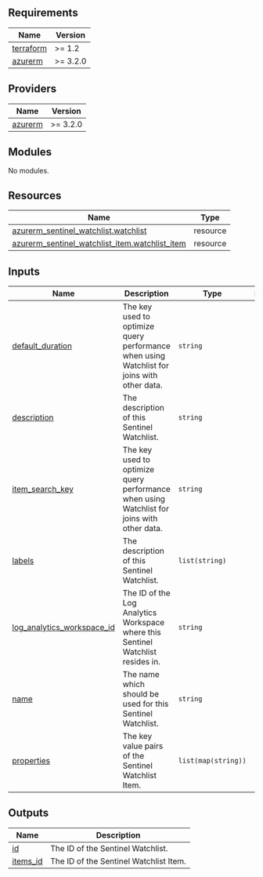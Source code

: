 <!-- BEGIN_TF_DOCS -->
## Requirements

| Name | Version |
|------|---------|
| <a name="requirement_terraform"></a> [terraform](#requirement\_terraform) | >= 1.2 |
| <a name="requirement_azurerm"></a> [azurerm](#requirement\_azurerm) | >= 3.2.0 |

## Providers

| Name | Version |
|------|---------|
| <a name="provider_azurerm"></a> [azurerm](#provider\_azurerm) | >= 3.2.0 |

## Modules

No modules.

## Resources

| Name | Type |
|------|------|
| [azurerm_sentinel_watchlist.watchlist](https://registry.terraform.io/providers/hashicorp/azurerm/latest/docs/resources/sentinel_watchlist) | resource |
| [azurerm_sentinel_watchlist_item.watchlist_item](https://registry.terraform.io/providers/hashicorp/azurerm/latest/docs/resources/sentinel_watchlist_item) | resource |

## Inputs

| Name | Description | Type | Default | Required |
|------|-------------|------|---------|:--------:|
| <a name="input_default_duration"></a> [default\_duration](#input\_default\_duration) | The key used to optimize query performance when using Watchlist for joins with other data. | `string` | `null` | no |
| <a name="input_description"></a> [description](#input\_description) | The description of this Sentinel Watchlist. | `string` | `null` | no |
| <a name="input_item_search_key"></a> [item\_search\_key](#input\_item\_search\_key) | The key used to optimize query performance when using Watchlist for joins with other data. | `string` | n/a | yes |
| <a name="input_labels"></a> [labels](#input\_labels) | The description of this Sentinel Watchlist. | `list(string)` | `null` | no |
| <a name="input_log_analytics_workspace_id"></a> [log\_analytics\_workspace\_id](#input\_log\_analytics\_workspace\_id) | The ID of the Log Analytics Workspace where this Sentinel Watchlist resides in. | `string` | n/a | yes |
| <a name="input_name"></a> [name](#input\_name) | The name which should be used for this Sentinel Watchlist. | `string` | n/a | yes |
| <a name="input_properties"></a> [properties](#input\_properties) | The key value pairs of the Sentinel Watchlist Item. | `list(map(string))` | `[]` | no |

## Outputs

| Name | Description |
|------|-------------|
| <a name="output_id"></a> [id](#output\_id) | The ID of the Sentinel Watchlist. |
| <a name="output_items_id"></a> [items\_id](#output\_items\_id) | The ID of the Sentinel Watchlist Item. |
<!-- END_TF_DOCS -->
